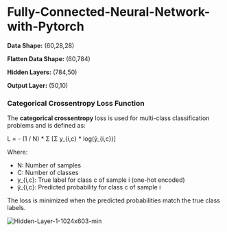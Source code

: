 # Fully-Connected-Neural-Network-with-Pytorch
**Data Shape:** (60,28,28)

**Flatten Data Shape:** (60,784)

**Hidden Layers:** (784,50)

**Output Layer:** (50,10)

### Categorical Crossentropy Loss Function

The **categorical crossentropy** loss is used for multi-class classification problems and is defined as:

L = - (1 / N) * Σ [Σ y_{i,c} * log(ŷ_{i,c})]

Where:

- N: Number of samples  
- C: Number of classes  
- y_{i,c}: True label for class c of sample i (one-hot encoded)  
- ŷ_{i,c}: Predicted probability for class c of sample i  

The loss is minimized when the predicted probabilities match the true class labels.



![Hidden-Layer-1-1024x603-min](https://github.com/user-attachments/assets/37ad167c-688d-4ffc-8e34-322aedcbe429)
